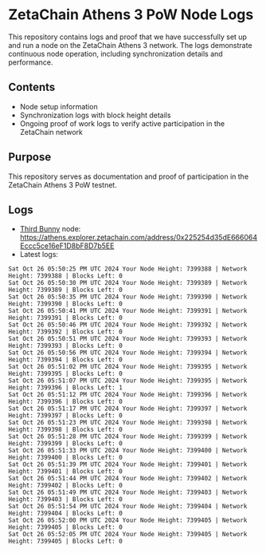 # ZetaChain Athens 3 PoW Node Logs
This repository contains logs and proof that we have successfully set up and run a node on the ZetaChain Athens 3 network. The logs demonstrate continuous node operation, including synchronization details and performance.

## Contents
- Node setup information
- Synchronization logs with block height details
- Ongoing proof of work logs to verify active participation in the ZetaChain network

## Purpose
This repository serves as documentation and proof of participation in the ZetaChain Athens 3 PoW testnet.

## Logs

- [Third Bunny](https://thirdbunny.xyz/) node: https://athens.explorer.zetachain.com/address/0x225254d35dE666064Eccc5ce16eF1D8bF8D7b5EE
- Latest logs:
```
Sat Oct 26 05:50:25 PM UTC 2024 Your Node Height: 7399388 | Network Height: 7399388 | Blocks Left: 0
Sat Oct 26 05:50:30 PM UTC 2024 Your Node Height: 7399389 | Network Height: 7399389 | Blocks Left: 0
Sat Oct 26 05:50:35 PM UTC 2024 Your Node Height: 7399390 | Network Height: 7399390 | Blocks Left: 0
Sat Oct 26 05:50:41 PM UTC 2024 Your Node Height: 7399391 | Network Height: 7399391 | Blocks Left: 0
Sat Oct 26 05:50:46 PM UTC 2024 Your Node Height: 7399392 | Network Height: 7399392 | Blocks Left: 0
Sat Oct 26 05:50:51 PM UTC 2024 Your Node Height: 7399393 | Network Height: 7399393 | Blocks Left: 0
Sat Oct 26 05:50:56 PM UTC 2024 Your Node Height: 7399394 | Network Height: 7399394 | Blocks Left: 0
Sat Oct 26 05:51:02 PM UTC 2024 Your Node Height: 7399395 | Network Height: 7399395 | Blocks Left: 0
Sat Oct 26 05:51:07 PM UTC 2024 Your Node Height: 7399395 | Network Height: 7399396 | Blocks Left: 1
Sat Oct 26 05:51:12 PM UTC 2024 Your Node Height: 7399396 | Network Height: 7399396 | Blocks Left: 0
Sat Oct 26 05:51:17 PM UTC 2024 Your Node Height: 7399397 | Network Height: 7399397 | Blocks Left: 0
Sat Oct 26 05:51:23 PM UTC 2024 Your Node Height: 7399398 | Network Height: 7399398 | Blocks Left: 0
Sat Oct 26 05:51:28 PM UTC 2024 Your Node Height: 7399399 | Network Height: 7399399 | Blocks Left: 0
Sat Oct 26 05:51:33 PM UTC 2024 Your Node Height: 7399400 | Network Height: 7399400 | Blocks Left: 0
Sat Oct 26 05:51:39 PM UTC 2024 Your Node Height: 7399401 | Network Height: 7399401 | Blocks Left: 0
Sat Oct 26 05:51:44 PM UTC 2024 Your Node Height: 7399402 | Network Height: 7399402 | Blocks Left: 0
Sat Oct 26 05:51:49 PM UTC 2024 Your Node Height: 7399403 | Network Height: 7399403 | Blocks Left: 0
Sat Oct 26 05:51:54 PM UTC 2024 Your Node Height: 7399404 | Network Height: 7399404 | Blocks Left: 0
Sat Oct 26 05:52:00 PM UTC 2024 Your Node Height: 7399405 | Network Height: 7399405 | Blocks Left: 0
Sat Oct 26 05:52:05 PM UTC 2024 Your Node Height: 7399405 | Network Height: 7399405 | Blocks Left: 0
```
